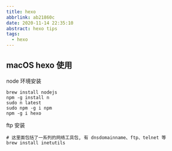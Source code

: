 ```yaml
---
title: hexo
abbrlink: ab21860c
date: 2020-11-14 22:35:10
abstract: hexo tips
tags:
  - hexo
---
```


## macOS hexo 使用

node 环境安装

```shell
brew install nodejs
npm -g install n
sudo n latest
sudo npm -g i npm
npm -g i hexo
```

ftp 安装

```shell
# 这里面包括了一系列的网络工具包, 有 dnsdomainname、ftp、telnet 等
brew install inetutils
```
